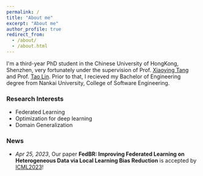 ```yaml
---
permalink: /
title: "About me"
excerpt: "About me"
author_profile: true
redirect_from: 
  - /about/
  - /about.html
---
```


I'm a third-year PhD student in the Chinese University of HongKong, Shenzhen, very fortunately under the supervision of Prof. [Xiaoying Tang](https://sse.cuhk.edu.cn/en/faculty/tangxiaoying) and Prof. [Tao Lin](https://tlin-taolin.github.io/). Prior to that, I recieved my Bachelor of Engineering degree from Nankai University, College of Software Engineering.

### Research Interests

- Federated Learning
- Optimization for deep learning
- Domain Generalization

### News

- *Apr 25, 2023*, Our paper **FedBR: Improving Federated Learning on Heterogeneous Data via Local Learning Bias Reduction** is accepted by [ICML2023](https://icml.cc/#)!

